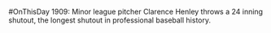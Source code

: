 #OnThisDay 1909: Minor league pitcher Clarence Henley throws a 24 inning shutout, the longest shutout in professional baseball history.